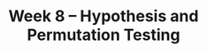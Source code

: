 ---
title: Week 8 – Hypothesis and Permutation Testing
weekNumber: 8
days:
    - date: 2024-11-18
      events: 
        - name: LEC 21
          type: lecture
          title: Hypothesis Testing and Total Variation Distance
          url: http://datahub.ucsd.edu/user-redirect/git-sync?repo=https://github.com/dsc-courses/dsc10-2024-fa&subPath=lectures/lec21/lec21.ipynb
          html: resources/lectures/lec21/lec21.html
          podcast:
          readings:
            - name: CIT 11.2
              url: https://inferentialthinking.com/chapters/11/2/Multiple_Categories.html
            - name: 11.4
              url: https://inferentialthinking.com/chapters/11/4/Error_Probabilities.html
          keywords: fair or unfair coin, p-value, midterm exam scores, Alameda County jury, TVD
        - name: DISC 7
          type: disc
          title: Choosing Sample Sizes, Hypothesis Testing, and Permutation Testing
          url: https://practice.dsc10.com/disc07/index.html
    - date: 2024-11-20
      events: 
        - name: LEC 22
          type: lecture
          title: TVD, Hypothesis Testing, and Permutation Testing
          url:
          html:
          podcast:
          readings:
            - name: CIT 12.0-12.1
              url: https://inferentialthinking.com/chapters/12/Comparing_Two_Samples.html
          keywords: confidence intervals for hypothesis testing, body temperature, smoking/babies
    - date: 2024-11-21
      events:
        - name: LAB 6
          type: lab
          title: Hypothesis Testing
          url: http://datahub.ucsd.edu/user-redirect/git-sync?repo=https://github.com/dsc-courses/dsc10-2024-fa&subPath=labs/lab06/lab06.ipynb
    - date: 2024-11-22
      events: 
        - name: LEC 23
          type: lecture
          title: Permutation Testing
          url:
          html:
          podcast:
          readings:
            - name: CIT 12.3
              url: https://inferentialthinking.com/chapters/12/3/Deflategate.html
          keywords: smoking/babies, np.random.permutation, shuffling, Deflategate
---